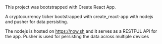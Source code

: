 This project was bootstrapped with Create React App.

A cryptocurrency ticker bootstrapped with create_react-app with nodejs and pusher for data persisting.

The nodejs is hosted on https://now.sh and it serves as a RESTFUL API for the app. Pusher is used for persisting the data across multiple devices
